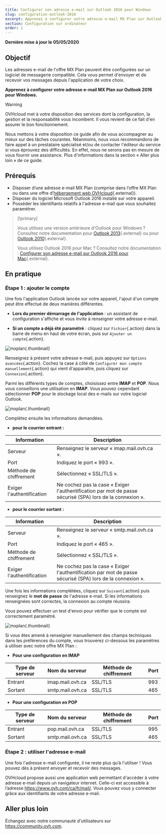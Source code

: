 ```yaml
---
title: Configurer son adresse e-mail sur Outlook 2016 pour Windows
slug: configuration-outlook-2016
excerpt: Apprenez à configurer votre adresse e-mail MX Plan sur Outlook 2016 pour Windows
section: Configuration sur ordinateur
order: 1
---
```


**Dernière mise à jour le 05/05/2020**

## Objectif

Les adresses e-mail de l'offre MX Plan peuvent être configurées sur un logiciel de messagerie compatible. Cela vous permet d'envoyer et de recevoir vos messages depuis l'application de votre choix.

**Apprenez à configurer votre adresse e-mail MX Plan sur Outlook 2016 pour Windows.**


> [!warning]
>
> OVHcloud met à votre disposition des services dont la configuration, la gestion et la responsabilité vous incombent. Il vous revient de ce fait d'en assurer le bon fonctionnement.
> 
> Nous mettons à votre disposition ce guide afin de vous accompagner au mieux sur des tâches courantes. Néanmoins, nous vous recommandons de faire appel à un prestataire spécialisé et/ou de contacter l'éditeur du service si vous éprouvez des difficultés. En effet, nous ne serons pas en mesure de vous fournir une assistance. Plus d'informations dans la section « Aller plus loin » de ce guide.
> 


## Prérequis

- Disposer d’une adresse e-mail MX Plan (comprise dans l’offre MX Plan ou dans une offre d’[hébergement web OVHcloud](https://www.ovh.com/ca/fr/hebergement-web/){.external}).
- Disposer du logiciel Microsoft Outlook 2016 installé sur votre appareil.
- Posséder les identifiants relatifs à l'adresse e-mail que vous souhaitez paramétrer.

> [!primary]
>
> Vous utilisez une version antérieure d'Outlook pour Windows ? Consultez notre documentation pour [Outlook 2013](../mail-mutualise-guide-configuration-outlook-2013/){.external} ou pour [Outlook 2010](../mail-mutualise-guide-configuration-outlook-2010/){.external}.
>
> Vous utilisez Outlook 2016 pour Mac ? Consultez notre documentation : [Configurer son adresse e-mail sur Outlook 2016 pour Mac](../configuration-outlook-2016-mac/){.external}.
>

## En pratique

### Étape 1 : ajouter le compte

Une fois l'application Outlook lancée sur votre appareil, l'ajout d'un compte peut être effectué de deux manières différentes.

- **Lors du premier démarrage de l'application** : un assistant de configuration s'affiche et vous invite à renseigner votre adresse e-mail.

- **Si un compte a déjà été paramétré** : cliquez sur `Fichier`{.action} dans la barre de menu en haut de votre écran, puis sur `Ajouter un compte`{.action}.

![mxplan](images/configuration-outlook-2016-windows-step1.png){.thumbnail}

Renseignez à présent votre adresse e-mail, puis appuyez sur `Options avancées`{.action}. Cochez la case à côté de `Configurer mon compte manuellement`{.action} qui vient d'apparaître, puis cliquez sur `Connexion`{.action}.

Parmi les différents types de comptes, choisissez entre **IMAP** et **POP**. Nous vous conseillons une utilisation en **IMAP**. Vous pouvez cependant sélectionner **POP** pour le stockage local des e-mails sur votre logiciel Outlook.

![mxplan](images/configuration-outlook-2016-windows-step2.png){.thumbnail}

Complétez ensuite les informations demandées.

- **pour le courrier entrant :**

|Information|Description|
|---|---|
|Serveur|Renseignez le serveur « imap.mail.ovh.ca ».|
|Port|Indiquez le port « 993 ».|
|Méthode de chiffrement|Sélectionnez « SSL/TLS ».|
|Exiger l'authentification|Ne cochez pas la case « Exiger l'authentification par mot de passe sécurisé (SPA) lors de la connexion ».|

- **pour le courrier sortant :**

|Information|Description|
|---|---|
|Serveur|Renseignez le serveur « smtp.mail.ovh.ca ».|
|Port|Indiquez le port « 465 ».|
|Méthode de chiffrement|Sélectionnez « SSL/TLS ».|
|Exiger l'authentification|Ne cochez pas la case « Exiger l'authentification par mot de passe sécurisé (SPA) lors de la connexion ».|

Une fois les informations complétées, cliquez sur `Suivant`{.action} puis renseignez le **mot de passe** de l'adresse e-mail. Si les informations renseignées sont correctes, la connexion au compte réussira.

Vous pouvez effectuer un test d'envoi pour vérifier que le compte est correctement paramétré.

![mxplan](images/configuration-outlook-2016-windows-step3.png){.thumbnail}

Si vous êtes amené à renseigner manuellement des champs techniques dans les préférences du compte, vous trouverez ci-dessous les paramètres à utiliser avec notre offre MX Plan :

- **Pour une configuration en IMAP**

|Type de serveur|Nom du serveur|Méthode de chiffrement|Port|
|---|---|---|---|
|Entrant|imap.mail.ovh.ca|SSL/TLS|993|
|Sortant|smtp.mail.ovh.ca|SSL/TLS|465|

- **Pour une configuration en POP**

|Type de serveur|Nom du serveur|Méthode de chiffrement|Port|
|---|---|---|---|
|Entrant|pop.mail.ovh.ca|SSL/TLS|995|
|Sortant|smtp.mail.ovh.ca|SSL/TLS|465|

### Étape 2 : utiliser l'adresse e-mail

Une fois l'adresse e-mail configurée, il ne reste plus qu’à l'utiliser ! Vous pouvez dès à présent envoyer et recevoir des messages.

OVHcloud propose aussi une application web permettant d'accéder à votre adresse e-mail depuis un navigateur internet. Celle-ci est accessible à l’adresse <https://www.ovh.com/ca/fr/mail/>. Vous pouvez vous y connecter grâce aux identifiants de votre adresse e-mail.

## Aller plus loin

Échangez avec notre communauté d'utilisateurs sur <https://community.ovh.com>.
